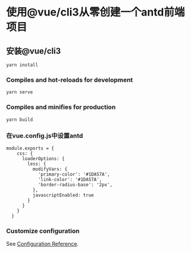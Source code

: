 # 使用@vue/cli3从零创建一个antd前端项目

## 安装@vue/cli3
```
yarn install
```

### Compiles and hot-reloads for development
```
yarn serve
```

### Compiles and minifies for production
```
yarn build
```

### 在vue.config.js中设置antd
```
module.exports = {
    css: {
      loaderOptions: {
        less: {
          modifyVars: {
            'primary-color': '#1DA57A',
            'link-color': '#1DA57A',
            'border-radius-base': '2px',
          },
          javascriptEnabled: true
        }
      }
    }
  }
```

### Customize configuration
See [Configuration Reference](https://cli.vuejs.org/config/).
